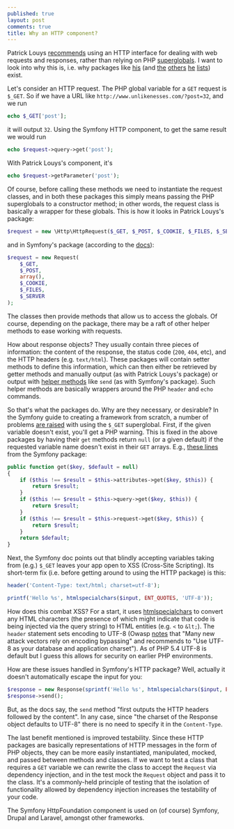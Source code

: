 ```yaml
---
published: true
layout: post
comments: true
title: Why an HTTP component?
---
```


Patrick Louys [recommends](https://github.com/PatrickLouys/no-framework-tutorial/blob/master/04-http.md) using an HTTP interface for dealing with web requests and responses, rather than relying on PHP [superglobals](http://php.net/manual/en/language.variables.superglobals.php). I want to look into why this is, i.e. why packages like [his](https://github.com/PatrickLouys/http) (and [the](https://github.com/symfony/http-foundation) [others](https://github.com/nette/http) [he](https://github.com/auraphp/Aura.Web) [lists](https://github.com/fruux/sabre-http)) exist.

Let's consider an HTTP request. The PHP global variable for a `GET` request is `$_GET`. So if we have a URL like `http://www.unlikenesses.com/?post=32`, and we run 

```php
echo $_GET['post'];
```

it will output `32`. Using the Symfony HTTP component, to get the same result we would run

```php
echo $request->query->get('post');
```

With Patrick Louys's component, it's 

```php
echo $request->getParameter('post');
```

Of course, before calling these methods we need to instantiate the request classes, and in both these packages this simply means passing the PHP superglobals to a constructor method; in other words, the request class is basically a wrapper for these globals. This is how it looks in Patrick Louys's package:

```php
$request = new \Http\HttpRequest($_GET, $_POST, $_COOKIE, $_FILES, $_SERVER);
```

and in Symfony's package (according to the [docs](https://symfony.com/doc/current/components/http_foundation.html)):

```php
$request = new Request(
    $_GET,
    $_POST,
    array(),
    $_COOKIE,
    $_FILES,
    $_SERVER
);
```

The classes then provide methods that allow us to access the globals. Of course, depending on the package, there may be a raft of other helper methods to ease working with requests.

How about response objects? They usually contain three pieces of information: the content of the response, the status code (`200`, `404`, etc), and the HTTP headers (e.g. `text/html`). These packages will contain setter methods to define this information, which can then either be retrieved by getter methods and manually output (as with Patrick Louys's package) or output with [helper methods](https://symfony.com/doc/current/components/http_foundation.html#sending-the-response) like `send` (as with Symfony's package). Such helper methods are basically wrappers around the PHP `header` and `echo` commands.

So that's what the packages do. Why are they necessary, or desirable? In the Symfony guide to creating a framework from scratch, a number of problems [are raised](https://symfony.com/doc/current/create_framework/http_foundation.html) with using the `$_GET` superglobal. First, if the given variable doesn't exist, you'll get a PHP warning. This is fixed in the above packages by having their `get` methods return `null` (or a given default) if the requested variable name doesn't exist in their `GET` arrays. E.g., [these lines](https://github.com/symfony/http-foundation/blob/8f68c79bce646f965f38f4d892f72128f8a030d8/Request.php#L685-L714) from the Symfony package:

```php
public function get($key, $default = null)
{
    if ($this !== $result = $this->attributes->get($key, $this)) {
        return $result;
    }
    if ($this !== $result = $this->query->get($key, $this)) {
        return $result;
    }
    if ($this !== $result = $this->request->get($key, $this)) {
        return $result;
    }
    return $default;
}
```

Next, the Symfony doc points out that blindly accepting variables taking from (e.g.) `$_GET` leaves your app open to XSS (Cross-Site Scripting). Its short-term fix (i.e. before getting around to using the HTTP package) is this:

```php
header('Content-Type: text/html; charset=utf-8');

printf('Hello %s', htmlspecialchars($input, ENT_QUOTES, 'UTF-8'));
```

How does this combat XSS? For a start, it uses [htmlspecialchars](http://php.net/manual/en/function.htmlspecialchars.php) to convert any HTML characters (the presence of which might indicate that code is being injected via the query string) to HTML entities (e.g. `<` to `&lt;`). The `header` statement sets encoding to UTF-8 (Owasp [notes](https://www.owasp.org/index.php/PHP_Security_Cheat_Sheet#Use_UTF-8_unless_necessary) that "Many new attack vectors rely on encoding bypassing" and recommends to "Use UTF-8 as your database and application charset"). As of PHP 5.4 UTF-8 is default but I guess this allows for security on earlier PHP environments.

How are these issues handled in Symfony's HTTP package? Well, actually it doesn't automatically escape the input for you:

```php
$response = new Response(sprintf('Hello %s', htmlspecialchars($input, ENT_QUOTES, 'UTF-8')));
$response->send();
```

But, as the docs say, the `send` method "first outputs the HTTP headers followed by the content". In any case, since "the charset of the Response object defaults to UTF-8" there is no need to specify it in the `Content-Type`. 

The last benefit mentioned is improved testability. Since these HTTP packages are basically representations of HTTP messages in the form of PHP objects, they can be more easily instantiated, manipulated, mocked, and passed between methods and classes. If we want to test a class that requires a `GET` variable we can rewrite the class to accept the `Request` via dependency injection, and in the test mock the `Request` object and pass it to the class. It's a commonly-held principle of testing that the isolation of functionality allowed by dependency injection increases the testability of your code.

The Symfony HttpFoundation component is used on (of course) Symfony, Drupal and Laravel, amongst other frameworks.